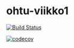 # ohtu-viikko1

[![Build Status](https://travis-ci.org/Vanamo/ohtu-viikko1.svg?branch=master)](https://travis-ci.org/Vanamo/ohtu-viikko1)

[![codecov](https://codecov.io/gh/Vanamo/ohtu-viikko1/branch/master/graph/badge.svg)](https://codecov.io/gh/Vanamo/ohtu-viikko1)
